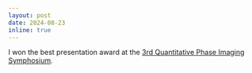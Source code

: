 ```yaml
---
layout: post
date: 2024-08-23
inline: true
---
```


I won the best presentation award at the [3rd Quantitative Phase Imaging Symphosium](https://bmokaist.wordpress.com/webinar/). 


